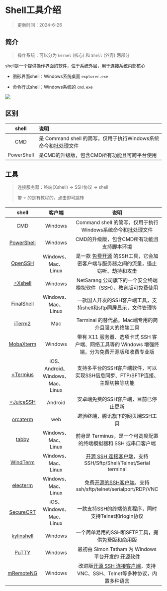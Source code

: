 # Shell工具介绍

> 更新时间：2024-6-26


## 简介

> 操作系统：可以分为 `kernel` (核心) 和 `Shell` (外壳) 两部分

shell是一个提供操作界面的软件，位于系统外层，用于连接系统内部核心

* 图形界面shell：Windows系统桌面 `explorer.exe`

* 命令行式shell：Windows系统的 `cmd.exe`

![](/shell/shell-01.png)



## 区别



| shell | 说明 |
|:-:|:-|
| CMD | 是 Command shell 的简写，仅用于执行Windows系统命令和批处理文件 |
| PowerShell | 是CMD的升级版，包含CMD所有功能且可跨平台使用 |



## 工具

> 连接服务器：终端(Xshell) → SSH协议 → shell
>
> 带 ⭐ 的是有教程的，点击即可跳转

| shell | 客户端 | 说明 |
|:-:|:-:|:-:|
| CMD | Windows | Command shell 的简写，仅用于执行Windows系统命令和批处理文件 |
| [PowerShell](https://learn.microsoft.com/zh-cn/powershell/) | Windows | CMD的升级版，包含CMD所有功能且支持脚本环境 |
| [OpenSSH](https://www.openssh.com/)| Windows、 Mac、Linux | 是一款 [免费开源](https://github.com/openssh) 的SSH工具，它会加密客户端与服务器之间的流量，遏止窃听、劫持和攻击 |
| [⭐Xshell](./Xshell.md) |  Windows | NetSarang 公司旗下的一个安全终端模拟软件（SSH），教育版可免费使用 |
| [FinalShell](http://www.hostbuf.com/) | Windows、 Mac、Linux | 一款国人开发的SSH客户端工具，支持shell和sftp同屏显示，文件管理等 |
| [iTerm2](https://iterm2.com/) | Mac | Terminal 的替代品，Mac端专用的简介且强大的终端工具 |
| [MobaXterm](https://mobaxterm.mobatek.net/) | Windows | 带有 X11 服务器、选项卡式 SSH 客户端、网络工具等的 Windows 增强终端，分为免费开源版和收费专业版 |
| [⭐Termius](./Termius.md)| iOS、Android、Windows、 Mac、Linux | 支持多平台的SSH客户端软件，可以实现SSH信息同步、FTP/SFTP连接、主题切换等功能 |
| [⭐JuiceSSH](./JuiceSSH.md) | Android | 安卓端免费的SSH客户端，目前已停止更新 |
| [orcaterm](https://orcaterm.cloud.tencent.com/) | web | 遨驰终端，腾讯旗下的网页端SSH工具 |
| [tabby](https://tabby.sh/) | Windows、 Mac、Linux | 前身是 Terminus，是一个可高度配置的终端模拟器和 SSH 或串口客户端 |
| [WindTerm](https://kingtoolbox.github.io/) | Windows、 Mac、Linux | [开源 SSH 连接客户端](https://github.com/kingToolbox/WindTerm)，支持SSH/Sftp/Shell/Telnet/Serial terminal |
| [electerm](https://electerm.github.io/electerm/) | Windows、 Mac、Linux | 免费[开源的SSH客户端](https://github.com/electerm/electerm)，支持ssh/sftp/telnet/serialport/RDP/VNC |
| [SecureCRT](https://www.vandyke.com/products/securecrt/index.html) | iOS、Windows、 Mac、Linux | 一款支持SSH的终端仿真程序，同时支持Telnet和rlogin协议 |
| [kylinshell](https://kylinshell.com/) | Windows | 一个简单易用的SSH和SFTP工具，提供免费版和商用版 |
| [PuTTY](https://putty.org/) | Windows | 最初由 Simon Tatham 为 Windows 平台开发的 [开源软件](https://github.com/github/putty) |
| [mRemoteNG](https://mremoteng.org/) | Windows | 改进版[开源 SSH 连接客户端](https://github.com/mRemoteNG/mRemoteNG)，支持VNC、SSH、Telnet等多种协议，内置多种语言 |





